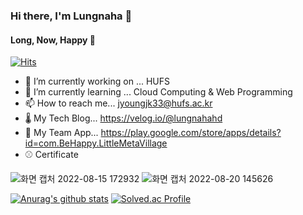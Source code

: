 ### Hi there, I'm Lungnaha 💪  
#### Long, Now, Happy 🐚
[![Hits](https://hits.seeyoufarm.com/api/count/incr/badge.svg?url=https%3A%2F%2Fgithub.com%2Flungnahahd&count_bg=%2379C83D&title_bg=%23555555&icon=&icon_color=%23E7E7E7&title=hits&edge_flat=false)](https://hits.seeyoufarm.com)


- 🔭 I’m currently working on ... HUFS
- 🌱 I’m currently learning ... Cloud Computing & Web Programming
- 📫 How to reach me... jyoungjk33@hufs.ac.kr
- 🌡 My Tech Blog... https://velog.io/@lungnahahd
- 🐸 My Team App... https://play.google.com/store/apps/details?id=com.BeHappy.LittleMetaVillage
- ⚾️ Certificate

![화면 캡처 2022-08-15 172932](https://user-images.githubusercontent.com/67555400/185427074-22867ca1-58c2-4e1e-b687-53b0ded575c6.png)
![화면 캡처 2022-08-20 145626](https://user-images.githubusercontent.com/67555400/185731250-feb43597-94d6-4b5e-83c5-834d6ed11687.jpg)

[![Anurag's github stats](https://github-readme-stats.vercel.app/api?username=lungnahahd)](https://github.com/anuraghazra/github-readme-stats)
[![Solved.ac Profile](http://mazassumnida.wtf/api/v2/generate_badge?boj=jyoungjk33)](https://solved.ac/jyoungjk33/)






